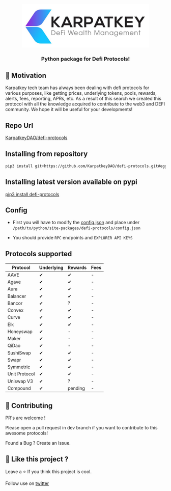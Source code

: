 
<!-- logo -->
<p align="center">
  <img width='400' src="img/logo.jpg">
</p>

<!-- tag line -->
<h3 align='center'> Python package for Defi Protocols! </h3>

## 🌻 Motivation

 Karpatkey tech team has always been dealing with defi protocols for various purposes, like getting prices, underlying tokens, pools, rewards, alerts, fees, reporting, APRs, etc. As a result of this search we created this protocol with all the knowledge acquired to contribute to the web3 and DEFI community. We hope it will be useful for your developments!


## Repo Url

[KarpatkeyDAO/defi-protocols](https://github.com/KarpatkeyDAO/defi-protocols)


## Installing from repository

```bash
pip3 install git+https://github.com/KarpatkeyDAO/defi-protocols.git#egg=defi_protocols
```

## Installing latest version available on pypi

[pip3 install defi-protocols](https://pypi.org/project/defi-protocols/0.0.1/)


## Config 

- First you will have to modify the [config.json](https://github.com/KarpatkeyDAO/defi-protocols/blob/dev/defi_protocols/config.json) and place under `/path/to/python/site-packages/defi-protocols/config.json`

- You should provide `RPC` endpoints and `EXPLORER API KEYS`


## Protocols supported


| Protocol      | Underlying | Rewards | Fees |
|---------------|------------|---------|------|
| AAVE          | ✔          | ✔       |  -   |
| Agave         | ✔          | ✔       |  -   |
| Aura          | ✔          | ✔       |  -   |
| Balancer      | ✔          | ✔       |  -   |
| Bancor        | ✔          | ?       |  -   |
| Convex        | ✔          | ✔       |  -   |
| Curve         | ✔          | ✔       |  -   |
| Elk           | ✔          | ✔       |  -   |
| Honeyswap     | ✔          | -       |  -   |
| Maker         | ✔          | -       |  -   |
| QiDao         | ✔          | -       |  -   |
| SushiSwap     | ✔          | ✔       |  -   |
| Swapr         | ✔          | ✔       |  -   |
| Symmetric     | ✔          | ✔       |  -   |
| Unit Protocol | ✔          | ✔       |  -   |
| Uniswap V3    | ✔          | ?       |  -   |
| Compound      | ✔          | pending |  -   |


## 💙 Contributing

PR's are welcome !

Please open a pull request in dev branch if you want to contribute to this awesome protocols!

Found a Bug ? Create an Issue.


## 💖 Like this project ?

Leave a ⭐ If you think this project is cool.

Follow use on [twitter](https://twitter.com/karpatkey)
